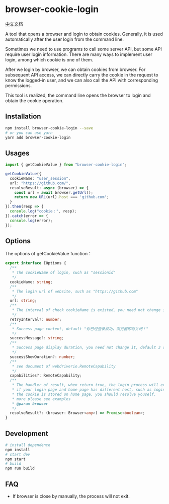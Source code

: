 # browser-cookie-login

[中文文档](https://github.com/gslnzfq/browser-cookie-login/blob/main/README_CN.md)

A tool that opens a browser and login to obtain cookies. Generally, it is used automatically after the user login from the command line.

Sometimes we need to use programs to call some server API, but some API require user login information. There are many ways to implement user login, among which cookie is one of them.

After we login by browser, we can obtain cookies from browser. For subsequent API access, we can directly carry the cookie in the request to know the logged-in user, and we can also call the API with corresponding permissions.

This tool is realized, the command line opens the browser to login and obtain the cookie operation.

## Installation

```bash
npm install browser-cookie-login --save
# or you can use yarn
yarn add browser-cookie-login
```

## Usages

```ts
import { getCookieValue } from "browser-cookie-login";

getCookieValue({
  cookieName: "user_session",
  url: "https://github.com/",
  resolveResult: async (browser) => {
    const url = await browser.getUrl();
    return new URL(url).host === 'github.com';
  }
}).then(resp => {
  console.log("cookie：", resp);
}).catch(error => {
  console.log(error);
});
```

## Options

The options of getCookieValue function：

```ts
export interface IOptions {
  /**
   * The cookieName of login, such as "sessionid"
   */
  cookieName: string;
  /**
   * The login url of website, such as "https://github.com"
   */
  url: string;
  /**
   * The interval of check cookieName is existed, you need not change it, default 1 sencond.
   */
  retryInterval?: number;
  /**
   * Success page content, default "你已经登录成功，浏览器即将关闭！"
   */
  successMessage?: string;
  /**
   * Success page display duration, you need not change it, default 3 sencond. browser would close.
   */
  successShowDuration?: number;
  /**
   * see document of webdriverio.RemoteCapability
   */
  capabilities?: RemoteCapability;
  /**
   * The handler of result, when return true, the login process will exit and show success page.
   * if your login page and home page has different host, such as login page is "https://login.github.com" and home page is "https://github.com"
   * the cookie is stored on home page, you should resolve youself.
   * more please see examples
   * @param browser
   */
  resolveResult?: (browser: Browser<any>) => Promise<boolean>;
}
```

## Development

```bash
# install dependence
npm install
# start dev
npm start
# build
npm run build
```

## FAQ

- If browser is close by manually, the process will not exit.
